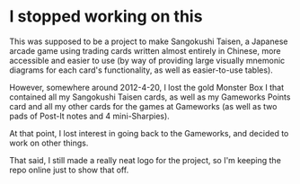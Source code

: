 # I stopped working on this 

This was supposed to be a project to make Sangokushi Taisen, a Japanese arcade game using trading cards written almost entirely in Chinese, more accessible and easier to use (by way of providing large visually mnemonic diagrams for each card's functionality, as well as easier-to-use tables).

However, somewhere around 2012-4-20, I lost the gold Monster Box I that contained all my Sangokushi Taisen cards, as well as my Gameworks Points card and all my other cards for the games at Gameworks (as well as two pads of Post-It notes and 4 mini-Sharpies).

At that point, I lost interest in going back to the Gameworks, and decided to work on other things.

That said, I still made a really neat logo for the project, so I'm keeping the repo online just to show that off.
